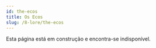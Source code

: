 ```yaml
---
id: the-ecos
title: Os Ecos
slug: /8-lore/the-ecos
---
```


Esta página está em construção e encontra-se indisponível.
